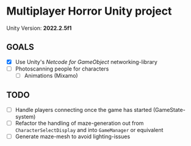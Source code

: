 # Multiplayer Horror Unity project
Unity Version: **2022.2.5f1**

## GOALS
- [X] Use Unity's *Netcode for GameObject* networking-library
- [ ] Photoscanning people for characters
  - [ ] Animations (Mixamo)

## TODO
- [ ] Handle players connecting once the game has started (GameState-system)
- [ ] Refactor the handling of maze-generation out from `CharacterSelectDisplay` and into `GameManager` or equivalent
- [ ] Generate maze-mesh to avoid lighting-issues